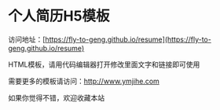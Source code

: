 # 个人简历H5模板

访问地址：[https://fly-to-geng.github.io/resume](https://fly-to-geng.github.io/resume)

HTML模板，请用代码编辑器打开修改里面文字和链接即可使用

需要更多的模板请访问：http://www.ymjihe.com

如果你觉得不错，欢迎收藏本站
